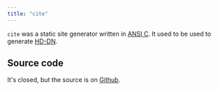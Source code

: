 ```yaml
---
title: "cite"
---
```


`cite` was a static site generator written in [ANSI C](ANSI%20C). It used to be used to generate [HD-DN](HD-DN).

## Source code

It's closed, but the source is on [Github](Github).